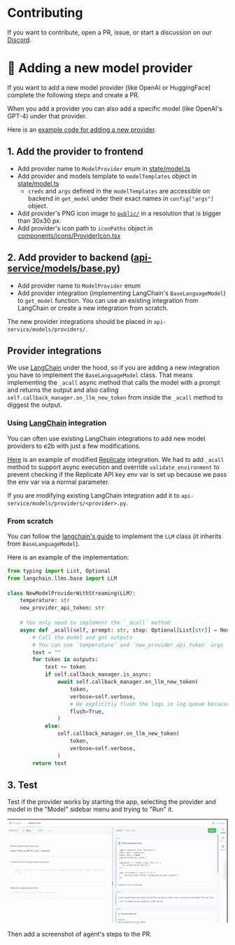 # Contributing
If you want to contribute, open a PR, issue, or start a discussion on our [Discord](https://discord.gg/dSBY3ms2Qr).

# 🤖 Adding a new model provider
If you want to add a new model provider (like OpenAI or HuggingFace) complete the following steps and create a PR.

When you add a provider you can also add a specific model (like OpenAI's GPT-4) under that provider.

Here is an [example code for adding a new provider](./NEW_PROVIDER_EXAMPLE.md).

## 1. Add the provider to **frontend**
- Add provider name to `ModelProvider` enum in [state/model.ts](state/model.ts)
- Add provider and models template to `modelTemplates` object in [state/model.ts](state/model.ts)
  - `creds` and `args` defined in the `modelTemplates` are accessible on backend in `get_model` under their exact names in `config["args"]` object.
- Add provider's PNG icon image to [`public/`](public/open-ai.png) in a resolution that is bigger than 30x30 px.
- Add provider's icon path to `iconPaths` object in [components/icons/ProviderIcon.tsx](components/icons/ProviderIcon.tsx)

## 2. Add provider to **backend** ([api-service/models/base.py](api-service/models/base.py))
- Add provider name to `ModelProvider` enum
- Add provider integration (implementing LangChain's `BaseLanguageModel`) to `get_model` function. You can use an existing integration from LangChain or create a new integration from scratch.

The new provider integrations should be placed in `api-service/models/providers/`.

## Provider integrations
We use [LangChain](https://github.com/hwchase17/langchain) under the hood, so if you are adding a new integration you have to implement the `BaseLanguageModel` class. That means implementing the `_acall` async method that calls the model with a prompt and returns the output and also calling `self.callback_manager.on_llm_new_token` from inside the `_acall` method to diggest the output.

### **Using [LangChain](https://python.langchain.com/en/latest/modules/models/llms/integrations.html) integration**
You can often use existing LangChain integrations to add new model providers to e2b with just a few modifications.

[Here](api-service/models/providers/replicate.py) is an example of modified [Replicate](https://replicate.com/) integration. We had to add `_acall` method to support async execution and override `validate_environment` to prevent checking if the Replicate API key env var is set up because we pass the env var via a normal parameter.

If you are modifying existing LangChain integration add it to `api-service/models/providers/<provider>.py`.

### **From scratch**
You can follow the [langchain's guide](https://python.langchain.com/en/latest/modules/models/llms/examples/custom_llm.html) to implement the `LLM` class (it inherits from `BaseLanguageModel`).

Here is an example of the implementation:

```py
from typing import List, Optional
from langchain.llms.base import LLM

class NewModelProviderWithStreaming(LLM):
    temperature: str
    new_provider_api_token: str

    # You only need to implement the `_acall` method
    async def _acall(self, prompt: str, stop: Optional[List[str]] = None) -> str:
        # Call the model and get outputs
        # You can use `temperature` and `new_provider_api_token` args
        text = ""
        for token in outputs:
            text += token
            if self.callback_manager.is_async:
                await self.callback_manager.on_llm_new_token(
                    token,
                    verbose=self.verbose,
                    # We explicitly flush the logs in log queue because the calls to this model are not actually async so they block.
                    flush=True,
                )
            else:
                self.callback_manager.on_llm_new_token(
                    token,
                    verbose=self.verbose,
                )
        return text
```

## 3. Test
Test if the provider works by starting the app, selecting the provider and model in the "Model" sidebar menu and trying to "Run" it. 

![](docs-assets/change-model.gif)

Then add a screenshot of agent's steps to the PR.
